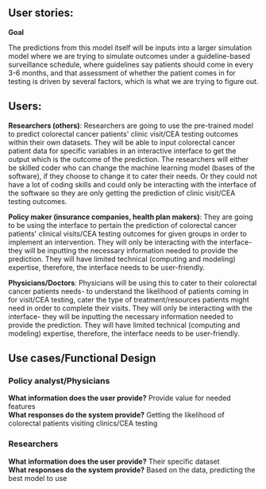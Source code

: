 ## User stories:

**Goal**

The predictions from this model itself will be inputs into a larger simulation model where we are trying to simulate outcomes under a guideline-based surveillance schedule, where guidelines say patients should come in every 3-6 months, and that assessment of whether the patient comes in for testing is driven by several factors, which is what we are trying to figure out. 


## Users:
**Researchers (others)**:
Researchers are going to use the pre-trained model to predict colorectal cancer patients' clinic visit/CEA testing outcomes within their own datasets. They will be able to input colorectal cancer patient data for specific variables in an interactive interface to get the output which is the outcome of the prediction. The researchers will either be skilled coder who can change the machine learning model (bases of the software), if they choose to change it to cater their needs. Or they could not have a lot of coding skills and could only be interacting with the interface of the software so they are only getting the prediction of clinic visit/CEA testing outcomes. 

**Policy maker (insurance companies, health plan makers)**:
They are going to be using the interface to pertain the prediction of colorectal cancer patients' clinical visits/CEA testing outcomes for given groups in order to implement an intervention.
They will only be interacting with the interface- they will  be inputting the necessary information needed to provide the prediction. They will have limited technical (computing and modeling) expertise, therefore, the interface needs to be user-friendly. 

**Physicians/Doctors**: 
Physicians will be using this to cater to their colorectal cancer patients needs- to understand the likelihood of patients coming in for visit/CEA testing, cater the type of treatment/resources patients might need in order to complete their visits. They will only be interacting with the interface- they will be inputting the necessary information needed to provide the prediction.  They will have limited technical (computing and modeling) expertise, therefore, the interface needs to be user-friendly. 


## Use cases/Functional Design

### Policy analyst/Physicians
**What information does the user provide?** Provide value for needed features  
**What responses do the system provide?** Getting the likelihood of colorectal patients visiting clinics/CEA testing 


### Researchers
**What information does the user provide?** Their specific dataset  
**What responses do the system provide?** Based on the data, predicting the best model to use 




